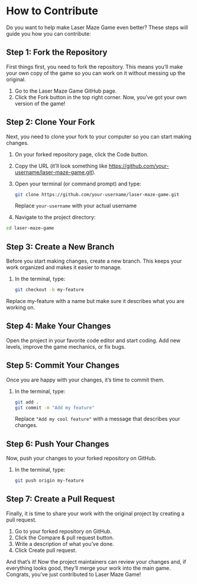 # How to Contribute

Do you want to help make Laser Maze Game even better? These steps will guide you how you can contribute:

## Step 1: Fork the Repository
First things first, you need to fork the repository. This means you’ll make your own copy of the game so you can work on it without messing up the original.

1. Go to the Laser Maze Game GitHub page.
1. Click the Fork button in the top right corner. Now, you’ve got your own version of the game!

## Step 2: Clone Your Fork
Next, you need to clone your fork to your computer so you can start making changes.

1. On your forked repository page, click the Code button.
1. Copy the URL (it’ll look something like https://github.com/your-username/laser-maze-game.git).
1. Open your terminal (or command prompt) and type:

    ```bash
    git clone https://github.com/your-username/laser-maze-game.git
    ```
    Replace `your-username` with your actual username
1. Navigate to the project directory:
```bash
cd laser-maze-game
```

## Step 3: Create a New Branch
Before you start making changes, create a new branch. This keeps your work organized and makes it easier to manage.

1. In the terminal, type:

    ```bash
    git checkout -b my-feature
    ```
Replace my-feature with a name but make sure it describes what you are working on.

## Step 4: Make Your Changes
Open the project in your favorite code editor and start coding. Add new levels, improve the game mechanics, or fix bugs.

## Step 5: Commit Your Changes
Once you are happy with your changes, it’s time to commit them.

1. In the terminal, type:

    ```bash
    git add .
    git commit -m "Add my feature"
    ```
   Replace `"Add my cool feature"` with a message that describes your changes.

## Step 6: Push Your Changes
Now, push your changes to your forked repository on GitHub.

1. In the terminal, type:

    ```bash
    git push origin my-feature
    ```

## Step 7: Create a Pull Request
Finally, it is time to share your work with the original project by creating a pull request.

1. Go to your forked repository on GitHub.
1. Click the Compare & pull request button.
1. Write a description of what you’ve done.
1. Click Create pull request.

And that’s it! Now the project maintainers can review your changes and, if everything looks good, they’ll merge your work into the main game. Congrats, you’ve just contributed to Laser Maze Game!